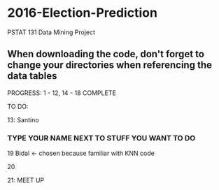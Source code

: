 # 2016-Election-Prediction
PSTAT 131 Data Mining Project

## When downloading the code, don't forget to change your directories when referencing the data tables

PROGRESS: 1 - 12, 14 - 18 COMPLETE 


TO DO:

13: Santino


### TYPE YOUR NAME NEXT TO STUFF YOU WANT TO DO

19 Bidal <- chosen because familiar with KNN code

20

21: MEET UP 
